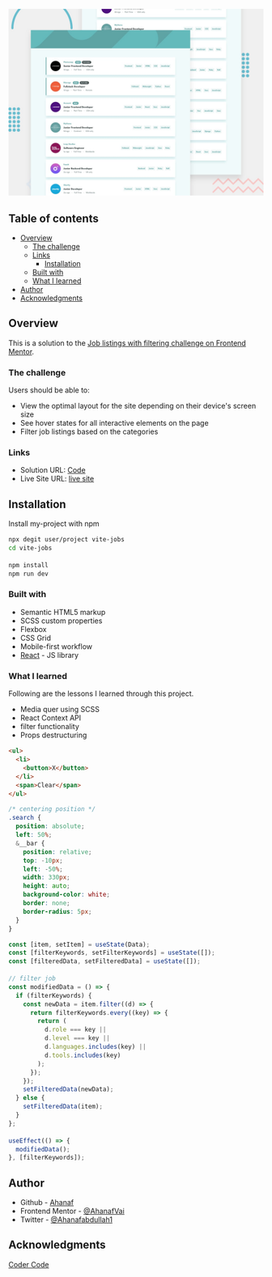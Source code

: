 ![](./screenshot/desktop-preview.jpg)

## Table of contents

- [Overview](#overview)
  - [The challenge](#the-challenge)
  - [Links](#links)
    - [Installation](#installation)
  - [Built with](#built-with)
  - [What I learned](#what-i-learned)
- [Author](#author)
- [Acknowledgments](#acknowledgments)

## Overview

This is a solution to the [Job listings with filtering challenge on Frontend Mentor](https://www.frontendmentor.io/challenges/job-listings-with-filtering-ivstIPCt).

### The challenge

Users should be able to:

- View the optimal layout for the site depending on their device's screen size
- See hover states for all interactive elements on the page
- Filter job listings based on the categories

### Links

- Solution URL: [Code](https://github.com/AhanafVai/Vite-jobs)
- Live Site URL: [live site](https://vite-jobs.vercel.app)

## Installation

Install my-project with npm

```bash
npx degit user/project vite-jobs
cd vite-jobs

npm install
npm run dev
```

### Built with

- Semantic HTML5 markup
- SCSS custom properties
- Flexbox
- CSS Grid
- Mobile-first workflow
- [React](https://reactjs.org/) - JS library

### What I learned

Following are the lessons I learned through this project.

- Media quer using SCSS
- React Context API
- filter functionality
- Props destructuring

```html
<ul>
  <li>
    <button>X</button>
  </li>
  <span>Clear</span>
</ul>
```

```SCSS
/* centering position */
.search {
  position: absolute;
  left: 50%;
  &__bar {
    position: relative;
    top: -10px;
    left: -50%;
    width: 330px;
    height: auto;
    background-color: white;
    border: none;
    border-radius: 5px;
  }
}
```

```js
const [item, setItem] = useState(Data);
const [filterKeywords, setFilterKeywords] = useState([]);
const [filteredData, setFilteredData] = useState([]);

// filter job
const modifiedData = () => {
  if (filterKeywords) {
    const newData = item.filter((d) => {
      return filterKeywords.every((key) => {
        return (
          d.role === key ||
          d.level === key ||
          d.languages.includes(key) ||
          d.tools.includes(key)
        );
      });
    });
    setFilteredData(newData);
  } else {
    setFilteredData(item);
  }
};

useEffect(() => {
  modifiedData();
}, [filterKeywords]);
```

## Author

- Github - [Ahanaf](https://github.com/AhanafVai)
- Frontend Mentor - [@AhanafVai](https://www.frontendmentor.io/profile/AhanafVai)
- Twitter - [@Ahanafabdullah1](https://twitter.com/Ahanafabdullah1)

## Acknowledgments

[Coder Code](https://www.youtube.com/c/TheCoderCoder)
